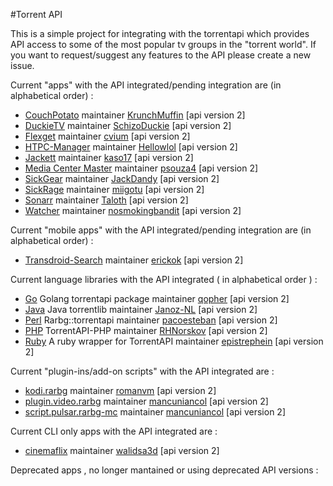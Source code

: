 #Torrent API

This is a simple project for integrating with the torrentapi which provides API access to some of the most popular tv groups in the "torrent world". 
If you want to request/suggest any features to the API please create a new issue.  

Current "apps" with the API integrated/pending integration are (in alphabetical order) :  
* [CouchPotato](https://github.com/RuudBurger/CouchPotatoServer) maintainer [KrunchMuffin](https://github.com/KrunchMuffin) [api version 2]
* [DuckieTV](https://github.com/SchizoDuckie/DuckieTV) maintainer [SchizoDuckie](https://github.com/SchizoDuckie) [api version 2]
* [Flexget](https://github.com/Flexget/Flexget) maintainer [cvium](https://github.com/cvium) [api version 2]
* [HTPC-Manager](https://github.com/Hellowlol/HTPC-Manager) maintainer [Hellowlol](https://github.com/Hellowlol) [api version 2]
* [Jackett](https://github.com/Jackett/Jackett) maintainer [kaso17](https://github.com/kaso17) [api version 2]
* [Media Center Master](https://github.com/psouza4/mediacentermaster) maintainer [psouza4](https://github.com/psouza4) [api version 2]
* [SickGear](https://github.com/SickGear/SickGear) maintainer [JackDandy](https://github.com/JackDandy) [api version 2]
* [SickRage](https://github.com/SickRage/SickRage) maintainer [miigotu](https://github.com/miigotu) [api version 2]
* [Sonarr](https://github.com/Sonarr/Sonarr) maintainer [Taloth](https://github.com/Taloth) [api version 2]
* [Watcher](https://github.com/nosmokingbandit/watcher) maintainer [nosmokingbandit](https://github.com/nosmokingbandit) [api version 2]

Current "mobile apps" with the API integrated/pending integration are (in alphabetical order) :  
* [Transdroid-Search](https://github.com/erickok/transdroid-search) maintainer [erickok](https://github.com/erickok) [api version 2]

Current language libraries with the API integrated ( in alphabetical order ) :
* [Go](https://github.com/qopher/go-torrentapi) Golang torrentapi package maintainer [qopher](https://github.com/qopher) [api version 2]
* [Java](https://github.com/Janoz-NL/torrentlib) Java torrentlib maintainer [Janoz-NL](https://github.com/Janoz-NL/) [api version 2]
* [Perl](https://github.com/pacoesteban/Rarbg-torrentapi) Rarbg::torrentapi maintainer [pacoesteban](https://github.com/pacoesteban) [api version 2]
* [PHP](https://github.com/rhnorskov/torrentapi-php) TorrentAPI-PHP maintainer [RHNorskov](https://github.com/RHNorskov) [api version 2]
* [Ruby](https://github.com/epistrephein/rarbg) A ruby wrapper for TorrentAPI maintainer [epistrephein](https://github.com/epistrephein) [api version 2]

Current "plugin-ins/add-on scripts" with the API integrated are :  
* [kodi.rarbg](https://github.com/romanvm/kodi.rarbg) maintainer [romanvm](https://github.com/romanvm) [api version 2]
* [plugin.video.rarbg](https://github.com/mancuniancol/plugin.video.rarbg) maintainer [mancuniancol](https://github.com/mancuniancol) [api version 2]
* [script.pulsar.rarbg-mc](https://github.com/mancuniancol/script.pulsar.rarbg-mc) maintainer [mancuniancol](https://github.com/mancuniancol) [api version 2]

Current CLI only apps with the API integrated are :
* [cinemaflix](https://github.com/walidsa3d/cinemaflix) maintainer [walidsa3d](https://github.com/walidsa3d/) [api version 2]

Deprecated apps , no longer mantained or using deprecated API versions :

